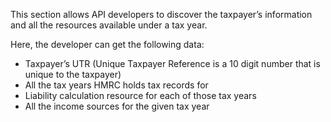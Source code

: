 This section allows API developers to discover the taxpayer’s information and
all the resources available under a tax year.

Here, the developer can get the following data:

- Taxpayer’s UTR (Unique Taxpayer Reference is a 10 digit number that is unique to the taxpayer)
- All the tax years HMRC holds tax records for
- Liability calculation resource for each of those tax years
- All the income sources for the given tax year
